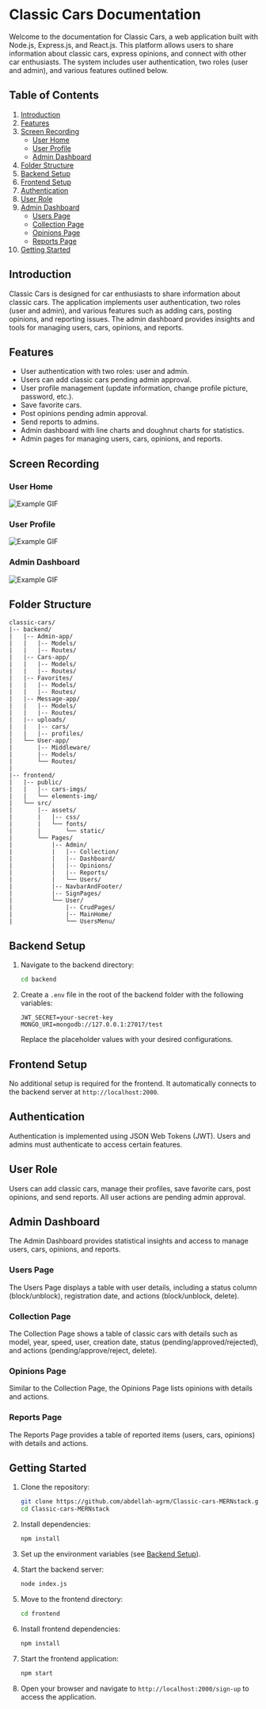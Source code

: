# Classic Cars Documentation

Welcome to the documentation for Classic Cars, a web application built with Node.js, Express.js, and React.js. This platform allows users to share information about classic cars, express opinions, and connect with other car enthusiasts. The system includes user authentication, two roles (user and admin), and various features outlined below.

## Table of Contents

1. [Introduction](#introduction)
2. [Features](#features)
3. [Screen Recording](#screen-recording)
   - [User Home](#user-home)
   - [User Profile](#user-profile)
   - [Admin Dashboard](#admin-dashboard)
4. [Folder Structure](#folder-structure)
5. [Backend Setup](#backend-setup)
6. [Frontend Setup](#frontend-setup)
7. [Authentication](#authentication)
8. [User Role](#user-role)
9. [Admin Dashboard](#admin-dashboard)
   - [Users Page](#users-page)
   - [Collection Page](#collection-page)
   - [Opinions Page](#opinions-page)
   - [Reports Page](#reports-page)
10. [Getting Started](#getting-started)

## Introduction

Classic Cars is designed for car enthusiasts to share information about classic cars. The application implements user authentication, two roles (user and admin), and various features such as adding cars, posting opinions, and reporting issues. The admin dashboard provides insights and tools for managing users, cars, opinions, and reports.

## Features

- User authentication with two roles: user and admin.
- Users can add classic cars pending admin approval.
- User profile management (update information, change profile picture, password, etc.).
- Save favorite cars.
- Post opinions pending admin approval.
- Send reports to admins.
- Admin dashboard with line charts and doughnut charts for statistics.
- Admin pages for managing users, cars, opinions, and reports.

## Screen Recording

### User Home
![Example GIF](previews/home-page.gif)

### User Profile
![Example GIF](previews/profile-page.gif)

### Admin Dashboard
![Example GIF](previews/dashboard-admin.gif)

## Folder Structure

```
classic-cars/
|-- backend/
|   |-- Admin-app/
|   |   |-- Models/
|   |   |-- Routes/
|   |-- Cars-app/
|   |   |-- Models/
|   |   |-- Routes/
|   |-- Favorites/
|   |   |-- Models/
|   |   |-- Routes/
|   |-- Message-app/
|   |   |-- Models/
|   |   |-- Routes/
|   |-- uploads/
|   |   |-- cars/
|   |   |-- profiles/
|   └── User-app/
|       |-- Middleware/
|       |-- Models/
|       └── Routes/
|
|-- frontend/
|   |-- public/
|   |   |-- cars-imgs/
|   |   └── elements-img/
|   └── src/
|       |-- assets/
|       |   |-- css/
|       |   └── fonts/
|       |       └── static/
|       └── Pages/
|           |-- Admin/
|           |   |-- Collection/
|           |   |-- Dashboard/
|           |   |-- Opinions/
|           |   |-- Reports/
|           |   └── Users/
|           |-- NavbarAndFooter/
|           |-- SignPages/
|           └── User/
|               |-- CrudPages/
|               |-- MainHome/
|               └── UsersMenu/
```

## Backend Setup

1. Navigate to the backend directory:

   ```bash
   cd backend
   ```

2. Create a `.env` file in the root of the backend folder with the following variables:

   ```env
   JWT_SECRET=your-secret-key
   MONGO_URI=mongodb://127.0.0.1:27017/test
   ```

   Replace the placeholder values with your desired configurations.

## Frontend Setup

No additional setup is required for the frontend. It automatically connects to the backend server at `http://localhost:2000`.

## Authentication

Authentication is implemented using JSON Web Tokens (JWT). Users and admins must authenticate to access certain features.

## User Role

Users can add classic cars, manage their profiles, save favorite cars, post opinions, and send reports. All user actions are pending admin approval.

## Admin Dashboard

The Admin Dashboard provides statistical insights and access to manage users, cars, opinions, and reports.

### Users Page

The Users Page displays a table with user details, including a status column (block/unblock), registration date, and actions (block/unblock, delete).

### Collection Page

The Collection Page shows a table of classic cars with details such as model, year, speed, user, creation date, status (pending/approved/rejected), and actions (pending/approve/reject, delete).

### Opinions Page

Similar to the Collection Page, the Opinions Page lists opinions with details and actions.

### Reports Page

The Reports Page provides a table of reported items (users, cars, opinions) with details and actions.

## Getting Started

1. Clone the repository:

   ```bash
   git clone https://github.com/abdellah-agrm/Classic-cars-MERNstack.git
   cd Classic-cars-MERNstack
   ```

2. Install dependencies:

   ```bash
   npm install
   ```

3. Set up the environment variables (see [Backend Setup](#backend-setup)).

4. Start the backend server:

   ```bash
   node index.js
   ```

5. Move to the frontend directory:

   ```bash
   cd frontend
   ```

6. Install frontend dependencies:

   ```bash
   npm install
   ```

7. Start the frontend application:

   ```bash
   npm start
   ```

8. Open your browser and navigate to `http://localhost:2000/sign-up` to access the application.
